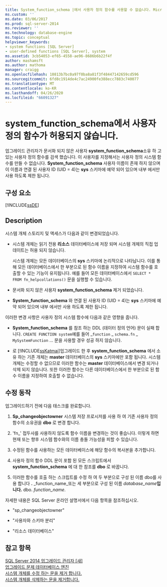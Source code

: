 ```yaml
---
title: System_function_schema |에서 사용자 정의 함수를 사용할 수 없습니다. Microsoft Docs
ms.custom: ''
ms.date: 03/06/2017
ms.prod: sql-server-2014
ms.reviewer: ''
ms.technology: database-engine
ms.topic: conceptual
helpviewer_keywords:
- system functions [SQL Server]
- user-defined functions [SQL Server], system
ms.assetid: 3cb54053-ef65-4558-ae96-8686b6b22f4f
author: mashamsft
ms.author: mathoma
manager: craigg
ms.openlocfilehash: 10813b7bc0a97f0ba8a81f3f48447142659cd596
ms.sourcegitcommit: 6fd8c1914de4c7ac24900fe388ecc7883c740077
ms.translationtype: MT
ms.contentlocale: ko-KR
ms.lasthandoff: 04/26/2020
ms.locfileid: "66091327"
---
```

# <a name="user-defined-functions-are-not-allowed-in-system_function_schema"></a>system_function_schema에서 사용자 정의 함수가 허용되지 않습니다.
  업그레이드 관리자가 문서화 되지 않은 사용자 **system_function_schema**소유 하 고 있는 사용자 정의 함수를 검색 했습니다. 이 사용자를 지정해서는 사용자 정의 시스템 함수를 만들 수 없습니다. **System_function_schema** 사용자 이름이 존재 하지 않으며이 이름과 연결 된 사용자 ID (UID = 4)는 **sys** 스키마에 예약 되어 있으며 내부 에서만 사용 하도록 제한 됩니다.  
  
## <a name="component"></a>구성 요소  
 [!INCLUDE[ssDE](../../includes/ssde-md.md)]  
  
## <a name="description"></a>Description  
 시스템 개체 스토리지 및 액세스가 다음과 같이 변경되었습니다.  
  
-   시스템 개체는 읽기 전용 **리소스** 데이터베이스에 저장 되며 시스템 개체의 직접 업데이트는 허용 되지 않습니다.  
  
     시스템 개체는 모든 데이터베이스의 **sys** 스키마에 논리적으로 나타납니다. 이를 통해 모든 데이터베이스에서 한 부분으로 된 함수 이름을 지정하여 시스템 함수를 호출할 수 있는 기능이 유지됩니다. 예를 들어 모든 데이터베이스에서 `SELECT * FROM fn_helpcollations()` 문을 실행할 수 있습니다.  
  
-   문서화 되지 않은 사용자 **system_function_schema** 제거 되었습니다.  
  
-   **System_function_schema** 와 연결 된 사용자 ID (UID = 4)는 **sys** 스키마에 예약 되어 있으며 내부 에서만 사용 하도록 제한 됩니다.  
  
 이러한 변경 사항은 사용자 정의 시스템 함수에 다음과 같은 영향을 줍니다.  
  
-   **System_function_schema** 를 참조 하는 DDL (데이터 정의 언어) 문이 실패 합니다. `CREATE FUNCTION system`예를 들어 _`function` \_ `schema.fn` \_ `MySystemFunction` ... 문을 사용할 경우 성공 하지 않습니다.  
  
-   로 [!INCLUDE[ssKatmai](../../includes/sskatmai-md.md)]업그레이드 한 후 **system_function_schema** 에서 소유 하는 기존 개체는 **master** 데이터베이스의 **sys** 스키마에만 포함 됩니다. 시스템 개체는 수정할 수 없으므로 이러한 함수는 **master** 데이터베이스에서 변경 되거나 삭제 되지 않습니다. 또한 이러한 함수는 다른 데이터베이스에서 한 부분으로 된 함수 이름을 지정하여 호출할 수 없습니다.  
  
## <a name="corrective-action"></a>수정 동작  
 업그레이드하기 전에 다음 태스크를 완료합니다.  
  
1.  **Sp_changeobjectowner** 시스템 저장 프로시저를 사용 하 여 기존 사용자 정의 함수의 소유권을 **dbo** 로 변경 합니다.  
  
2.  'fn_' 접두사를 사용하지 않도록 함수 이름을 변경하는 것이 좋습니다. 이렇게 하면 현재 또는 향후 시스템 함수와의 이름 충돌 가능성을 피할 수 있습니다.  
  
3.  수정된 함수를 사용하는 모든 데이터베이스에 해당 함수의 복사본을 추가합니다.  
  
4.  사용자 정의 함수 DDL 문이 포함 된 모든 스크립트에서 **system_function_schema** 에 대 한 참조를 **dbo** 로 바꿉니다.  
  
5.  이러한 함수를 호출 하는 스크립트를 수정 하 여 두 부분으로 구성 된 이름 dbo를 사용 합니다 **.** _function_name_또는 세 부분으로 구성 된 이름 _database_name_**입니다.** dbo. *function_name*.  
  
 자세한 내용은 SQL Server 온라인 설명서에서 다음 항목을 참조하십시오.  
  
-   "sp_changeobjectowner"  
  
-   "사용자와 스키마 분리"  
  
-   "리소스 데이터베이스"  
  
## <a name="see-also"></a>참고 항목  
 [SQL Server 2014 업그레이드 관리자 &#91;새&#93;](sql-server-2014-upgrade-advisor.md)   
 [업그레이드 문제 데이터베이스 엔진](../../../2014/sql-server/install/database-engine-upgrade-issues.md)   
 [시스템 개체를 수정 하는 문을 제거 합니다.](../../../2014/sql-server/install/remove-statements-that-modify-system-objects.md)   
 [시스템 개체를 삭제하는 문을 제거합니다.](../../../2014/sql-server/install/remove-statements-that-drop-system-objects.md)  
  
  

